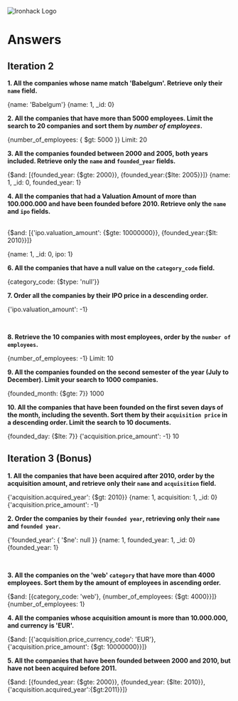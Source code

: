 ![Ironhack Logo](https://i.imgur.com/1QgrNNw.png)

# Answers

## Iteration 2

**1. All the companies whose name match 'Babelgum'. Retrieve only their `name` field.**

<!-- Your Query Goes Here -->

{name: 'Babelgum'}
{name: 1, \_id: 0}
<br>

**2. All the companies that have more than 5000 employees. Limit the search to 20 companies and sort them by _number of employees_.**

<!-- Your Query Goes Here -->

{number_of_employees: { $gt: 5000 }}
Limit: 20
<br>

**3. All the companies founded between 2000 and 2005, both years included. Retrieve only the `name` and `founded_year` fields.**

<!-- Your Query Goes Here -->

{$and: [{founded_year: {$gte: 2000}}, {founded_year:{$lte: 2005}}]}
{name: 1, \_id: 0, founded_year: 1}
<br>

**4. All the companies that had a Valuation Amount of more than 100.000.000 and have been founded before 2010. Retrieve only the `name` and `ipo` fields.**

<!-- Your Query Goes Here -->

<br>
{$and: [{'ipo.valuation_amount': {$gte: 10000000}}, {founded_year:{$lt: 2010}}]}

<!-- Your Query Goes Here -->

{name: 1, \_id: 0, ipo: 1}
<br>

**6. All the companies that have a null value on the `category_code` field.**

<!-- Your Query Goes Here -->

{category_code: {$type: 'null'}}
<br>

**7. Order all the companies by their IPO price in a descending order.**

<!-- Your Query Goes Here -->

{'ipo.valuation_amount': -1}

<br>

**8. Retrieve the 10 companies with most employees, order by the `number of employees`.**

<!-- Your Query Goes Here -->

{number_of_employees: -1}
Limit: 10
<br>

**9. All the companies founded on the second semester of the year (July to December). Limit your search to 1000 companies.**

<!-- Your Query Goes Here -->

{founded_month: {$gte: 7}}
1000
<br>

**10. All the companies that have been founded on the first seven days of the month, including the seventh. Sort them by their `acquisition price` in a descending order. Limit the search to 10 documents.**

<!-- Your Query Goes Here -->

{founded_day: {$lte: 7}}
{'acquisition.price_amount': -1}
10
<br>

## Iteration 3 (Bonus)

**1. All the companies that have been acquired after 2010, order by the acquisition amount, and retrieve only their `name` and `acquisition` field.**

<!-- Your Query Goes Here -->

{'acquisition.acquired_year': {$gt: 2010}}
{name: 1, acquisition: 1, \_id: 0}
{'acquisition.price_amount': -1}
<br>

**2. Order the companies by their `founded year`, retrieving only their `name` and `founded year`.**

<!-- Your Query Goes Here -->

{'founded_year': { '$ne': null }}
{name: 1, founded_year: 1, \_id: 0}
{founded_year: 1}

<br>

**3. All the companies on the 'web' `category` that have more than 4000 employees. Sort them by the amount of employees in ascending order.**

<!-- Your Query Goes Here -->

{$and: [{category_code: 'web'}, {number_of_employees: {$gt: 4000}}]}
{number_of_employees: 1}
<br>

**4. All the companies whose acquisition amount is more than 10.000.000, and currency is 'EUR'.**

<!-- Your Query Goes Here -->

{$and: [{'acquisition.price_currency_code': 'EUR'}, {'acquisition.price_amount': {$gt: 10000000}}]}
<br>

**5. All the companies that have been founded between 2000 and 2010, but have not been acquired before 2011.**

<!-- Your Query Goes Here -->

{$and: [{founded_year: {$gte: 2000}}, {founded_year: {$lte: 2010}}, {'acquisition.acquired_year':{$gt:2011}}]}

<br>
